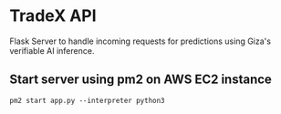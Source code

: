 # TradeX API

Flask Server to handle incoming requests for predictions using Giza's verifiable AI inference.

## Start server using pm2 on AWS EC2 instance

```
pm2 start app.py --interpreter python3
```

